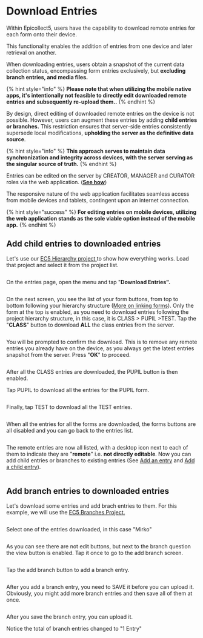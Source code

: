 # Download Entries

Within Epicollect5, users have the capability to download remote entries for each form onto their device.&#x20;

This functionality enables the addition of entries from one device and later retrieval on another.&#x20;

When downloading entries, users obtain a snapshot of the current data collection status, encompassing form entries exclusively, but **excluding branch entries, and media files.**

{% hint style="info" %}
**Please note that when utilizing the mobile native apps, it's intentionally not feasible to directly edit downloaded remote entries and subsequently re-upload them..**
{% endhint %}

By design, direct editing of downloaded remote entries on the device is not possible. However, users can augment these entries by adding **child entries or branches.** This restriction ensures that server-side entries consistently supersede local modifications, **upholding the server as the definitive data source**.

{% hint style="info" %}
**This approach serves to maintain data synchronization and integrity across devices, with the server serving as the singular source of truth.**
{% endhint %}

Entries can be edited on the server by CREATOR, MANAGER and CURATOR roles via the web application. ([**See how**](../web-application/adding-data.md))

The responsive nature of the web application facilitates seamless access from mobile devices and tablets, contingent upon an internet connection.&#x20;

{% hint style="success" %}
**For editing entries on mobile devices, utilizing the web application stands as the sole viable option instead of the mobile app.**
{% endhint %}

## Add child entries to downloaded entries

Let's use our [EC5 Hierarchy project ](https://five.epicollect.net/project/ec5-hierarchy-project)to show how everything works. Load that project and select it from the project list.

<figure><img src="../.gitbook/assets/20230502_105140004_1 (1).png" alt=""><figcaption></figcaption></figure>

On the entries page, open the menu and tap "**Download Entries".**

<figure><img src="../.gitbook/assets/20230502_105141089_1.png" alt=""><figcaption></figcaption></figure>

On the next screen, you see the list of your form buttons, from top to bottom following your hierarchy structure ([More on linking forms](../formbuilder/multiple-forms.md)). Only the form at the top is enabled, as you need to download entries following the project hierarchy structure, in this case, it is CLASS > PUPIL >TEST. Tap the "**CLASS**" button to download **ALL** the class entries from the server.

<figure><img src="../.gitbook/assets/20230502_105140525_1.png" alt=""><figcaption></figcaption></figure>

You will be prompted to confirm the download. This is to remove any remote entries you already have on the device, as you always get the latest entries snapshot from the server. Press "**OK**" to proceed.

<figure><img src="../.gitbook/assets/20230502_105142246_1.png" alt=""><figcaption></figcaption></figure>

After all the CLASS entries are downloaded, the PUPIL button is then enabled.&#x20;

Tap PUPIL to download all the entries for the PUPIL form.

<figure><img src="../.gitbook/assets/20230502_105141730_1.png" alt=""><figcaption></figcaption></figure>

Finally, tap TEST to download all the TEST entries.

<figure><img src="../.gitbook/assets/20230502_125137227_1.png" alt=""><figcaption></figcaption></figure>

When all the entries for all the forms are downloaded, the forms buttons are all disabled and you can go back to the entries list.

<figure><img src="../.gitbook/assets/20230502_105142751_1.png" alt=""><figcaption></figcaption></figure>

The remote entries are now all listed, with a desktop icon next to each of them to indicate they are "**remote**" i.e. **not directly editable**. Now you can add child entries or branches to existing entries (See [Add an entry](add-an-entry.md) and [Add a child entry](add-child-entries.md)).

<figure><img src="../.gitbook/assets/20230502_105143762_1.png" alt=""><figcaption></figcaption></figure>

## Add branch entries to downloaded entries

Let's download some entries and add brach entries to them. For this example, we will use the [EC5 Branches Project.](https://five.epicollect.net/project/ec5-branches-project)

<figure><img src="../.gitbook/assets/20230502_105143256_1.png" alt=""><figcaption></figcaption></figure>

Select one of the entries downloaded, in this case "Mirko"

<figure><img src="../.gitbook/assets/20230502_105144845_1.png" alt=""><figcaption></figcaption></figure>

As you can see there are not edit buttons, but next to the branch question the view button is enabled. Tap it once to go to the add branch screen.

<figure><img src="../.gitbook/assets/20230502_105144321_1.png" alt=""><figcaption></figcaption></figure>

Tap the add branch button to add a branch entry.

<figure><img src="../.gitbook/assets/20230502_105214966_1.png" alt=""><figcaption></figcaption></figure>

After you add a branch entry, you need to SAVE it before you can upload it. Obviously, you might add more branch entries and then save all of them at once.

<figure><img src="../.gitbook/assets/20230502_105214484_1.png" alt=""><figcaption></figcaption></figure>



After you save the branch entry, you can upload it. &#x20;

Notice the total of branch entries changed to "1 Entry"

<figure><img src="../.gitbook/assets/20230502_105215471_1.png" alt=""><figcaption></figcaption></figure>

